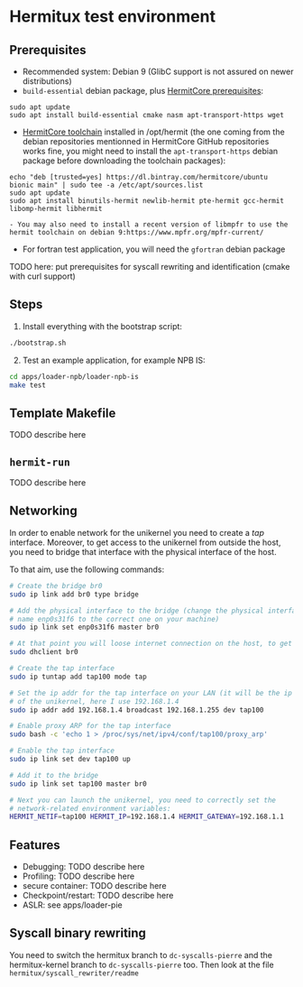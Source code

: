 # Hermitux test environment

## Prerequisites
  - Recommended system: Debian 9 (GlibC support is not assured on newer 
    distributions)
  - `build-essential` debian package, plus [HermitCore prerequisites](https://github.com/RWTH-OS/HermitCore#requirements):

```
sudo apt update
sudo apt install build-essential cmake nasm apt-transport-https wget
```

  - [HermitCore toolchain](https://github.com/RWTH-OS/HermitCore#hermitcore-cross-toolchain) installed in /opt/hermit (the one coming from the
  debian repositories mentionned in HermitCore GitHub repositories works fine, you might need to install the `apt-transport-https` debian package before downloading the toolchain packages):
```
echo "deb [trusted=yes] https://dl.bintray.com/hermitcore/ubuntu bionic main" | sudo tee -a /etc/apt/sources.list
sudo apt update
sudo apt install binutils-hermit newlib-hermit pte-hermit gcc-hermit libomp-hermit libhermit
```
    - You may also need to install a recent version of libmpfr to use the hermit toolchain on debian 9:https://www.mpfr.org/mpfr-current/
  - For fortran test application, you will need the `gfortran` debian package

TODO here: put prerequisites for syscall rewriting and identification (cmake
with curl support)

## Steps

1. Install everything with the bootstrap script:

```bash
./bootstrap.sh
```

2. Test an example application, for example NPB IS:
```bash
cd apps/loader-npb/loader-npb-is
make test
```

## Template Makefile
TODO describe here

## `hermit-run`
TODO describe here

## Networking

In order to enable network for the unikernel you need to create a _tap_
interface. Moreover, to get access to the unikernel from outside the host, you
need to bridge that interface with the physical interface of the host.

To that aim, use the following commands:

```bash
# Create the bridge br0
sudo ip link add br0 type bridge

# Add the physical interface to the bridge (change the physical interface
# name enp0s31f6 to the correct one on your machine)
sudo ip link set enp0s31f6 master br0

# At that point you will loose internet connection on the host, to get it back:
sudo dhclient br0

# Create the tap interface
sudo ip tuntap add tap100 mode tap

# Set the ip addr for the tap interface on your LAN (it will be the ip address
# of the unikernel, here I use 192.168.1.4
sudo ip addr add 192.168.1.4 broadcast 192.168.1.255 dev tap100

# Enable proxy ARP for the tap interface
sudo bash -c 'echo 1 > /proc/sys/net/ipv4/conf/tap100/proxy_arp'

# Enable the tap interface
sudo ip link set dev tap100 up

# Add it to the bridge
sudo ip link set tap100 master br0

# Next you can launch the unikernel, you need to correctly set the
# network-related environment variables:
HERMIT_NETIF=tap100 HERMIT_IP=192.168.1.4 HERMIT_GATEWAY=192.168.1.1

```

## Features

- Debugging: TODO describe here
- Profiling: TODO describe here
- secure container: TODO describe here
- Checkpoint/restart: TODO describe here
- ASLR: see apps/loader-pie

## Syscall binary rewriting
You need to switch the hermitux branch to `dc-syscalls-pierre` and the
hermitux-kernel branch to `dc-syscalls-pierre` too. Then look at the file
`hermitux/syscall_rewriter/readme`
